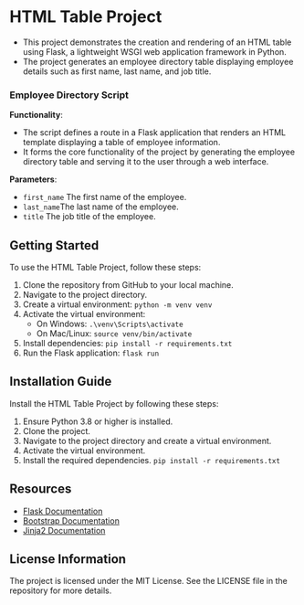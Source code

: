 # HTML Table Project

- This project demonstrates the creation and rendering of an HTML table using Flask, a lightweight WSGI web application framework in Python.
- The project generates an employee directory table displaying employee details such as first name, last name, and job title.

### Employee Directory Script

**Functionality**:
- The script defines a route in a Flask application that renders an HTML template displaying a table of employee information.
- It forms the core functionality of the project by generating the employee directory table and serving it to the user through a web interface.

**Parameters**:
- `first_name` The first name of the employee.
- `last_name`The last name of the employee.
- `title` The job title of the employee.

## Getting Started
To use the HTML Table Project, follow these steps:
1. Clone the repository from GitHub to your local machine.
2. Navigate to the project directory.
3. Create a virtual environment: `python -m venv venv`
4. Activate the virtual environment:
   - On Windows: `.\venv\Scripts\activate`
   - On Mac/Linux: `source venv/bin/activate`
5. Install dependencies: `pip install -r requirements.txt`
6. Run the Flask application: `flask run`

## Installation Guide
Install the HTML Table Project by following these steps:
1. Ensure Python 3.8 or higher is installed.
2. Clone the project.
3. Navigate to the project directory and create a virtual environment.
4. Activate the virtual environment.
5. Install the required dependencies. `pip install -r requirements.txt`

## Resources

- [Flask Documentation](https://flask.palletsprojects.com/en/2.0.x/)
- [Bootstrap Documentation](https://getbootstrap.com/docs/4.5/getting-started/introduction/)
- [Jinja2 Documentation](https://jinja.palletsprojects.com/en/3.0.x/)

## License Information

The project is licensed under the MIT License. See the LICENSE file in the repository for more details.